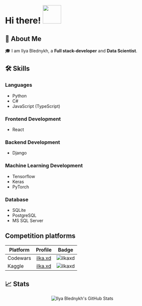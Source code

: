 # Hi there! <img src="https://media.giphy.com/media/bcKmIWkUMCjVm/giphy.gif" width="60px">

## 🚀 About Me

🎓 I am Ilya Blednykh, a **Full stack-developer** and **Data Scientist**.

## 🛠️ Skills

### Languages

- Python
- C#
- JavaScript (TypeScript)

### Frontend Development

- React

### Backend Development

- Django

### Machine Learning Development

- Tensorflow
- Keras
- PyTorch

### Database

- SQLite
- PostgreSQL
- MS SQL Server

## Competition platforms

| Platform      | Profile       | Badge|
| ------------- |:-------------:|:-------------:|
| Codewars      |[ilka.xd](https://www.codewars.com/users/ilka.%20xd)|![ilkaxd](https://www.codewars.com/users/ilka.%20xd/badges/micro)|
| Kaggle        |[ilka.xd](https://www.kaggle.com/ilkaxd)|![ilkaxd](https://road-to-kaggle-grandmaster.vercel.app/api/simple/ilkaxd)|

## 📈 Stats

<div align="center">
<img src="https://github-readme-stats.vercel.app/api?username=ilkaxd&show_icons=true&hide_border=true" alt="Ilya Blednykh's GitHub Stats">
</div>
